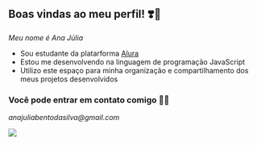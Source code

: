 ## Boas vindas ao meu perfil! ❣️🌠


_Meu nome é  Ana Júlia_

- Sou estudante da platarforma [Alura](https://www.alura.com.br)
- Estou me desenvolvendo na linguagem de programação JavaScript
- Utilizo este espaço para minha organização e compartilhamento dos meus projetos desenvolvidos

### Você pode entrar em contato comigo 📧💮

_anajuliabentodasilva@gmail.com_

![](https://tenor.com/view/gato-pato-cuticuti-lucas-cini-lobotomia-gif-3686397967126460950)
